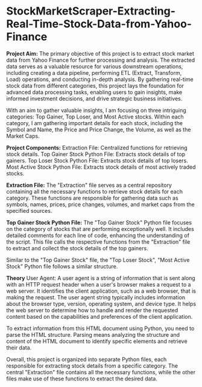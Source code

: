 # StockMarketScraper-Extracting-Real-Time-Stock-Data-from-Yahoo-Finance
**Project Aim:**
The primary objective of this project is to extract stock market data from Yahoo Finance for further processing and analysis. The extracted data serves as a valuable resource for various downstream operations, including creating a data pipeline, performing ETL (Extract, Transform, Load) operations, and conducting in-depth analysis. By gathering real-time stock data from different categories, this project lays the foundation for advanced data processing tasks, enabling users to gain insights, make informed investment decisions, and drive strategic business initiatives.

With an aim to gather valuable insights, I am focusing on three intriguing categories: Top Gainer, Top Loser, and Most Active stocks. 
Within each category, I am gathering important details for each stock, including the Symbol and Name, the Price and Price Change, the Volume, as well as the Market Caps.

**Project Components:**
Extraction File: Centralized functions for retrieving stock details.
Top Gainer Stock Python File: Extracts stock details of top gainers.
Top Loser Stock Python File: Extracts stock details of top losers.
Most Active Stock Python File: Extracts stock details of most actively traded stocks.

**Extraction File:**
The "Extraction" file serves as a central repository containing all the necessary functions to retrieve stock details for each category. These functions are responsible for gathering data such as symbols, names, prices, price changes, volumes, and market caps from the specified sources.

**Top Gainer Stock Python File:**
The "Top Gainer Stock" Python file focuses on the category of stocks that are performing exceptionally well. It includes detailed comments for each line of code, enhancing the understanding of the script. This file calls the respective functions from the "Extraction" file to extract and collect the stock details of the top gainers.

Similar to the "Top Gainer Stock" file, the "Top Loser Stock", "Most Active Stock" Python file follows a similar structure.

**Theory**
User Agent: A user agent is a string of information that is sent along with an HTTP request header when a user's browser makes a request to a web server. It identifies the client application, such as a web browser, that is making the request. The user agent string typically includes information about the browser type, version, operating system, and device type. It helps the web server to determine how to handle and render the requested content based on the capabilities and preferences of the client application.

To extract information from this HTML document using Python, you need to parse the HTML structure. Parsing means analyzing the structure and content of the HTML document to identify specific elements and retrieve their data.


Overall, this project is organized into separate Python files, each responsible for extracting stock details from a specific category. The central "Extraction" file contains all the necessary functions, while the other files make use of these functions to extract the desired data.
